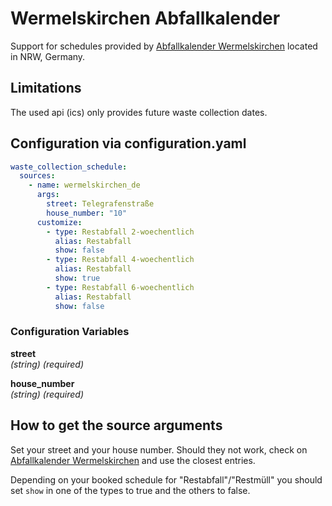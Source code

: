 # Wermelskirchen Abfallkalender

Support for schedules provided by [Abfallkalender Wermelskirchen](https://www.wermelskirchen.de/rathaus/buergerservice/formulare-a-z/abfallkalender-online/) located in NRW, Germany.

## Limitations

The used api (ics) only provides future waste collection dates.  

## Configuration via configuration.yaml

```yaml
waste_collection_schedule:
  sources:
    - name: wermelskirchen_de
      args:
        street: Telegrafenstraße
        house_number: "10"
      customize:
        - type: Restabfall 2-woechentlich
          alias: Restabfall
          show: false
        - type: Restabfall 4-woechentlich
          alias: Restabfall
          show: true
        - type: Restabfall 6-woechentlich
          alias: Restabfall
          show: false
```

### Configuration Variables

**street**<br>
*(string) (required)*

**house_number**<br>
*(string) (required)*

## How to get the source arguments

Set your street and your house number. Should they not work, check on [Abfallkalender Wermelskirchen](https://www.wermelskirchen.de/rathaus/buergerservice/formulare-a-z/abfallkalender-online/) and use the closest entries.

Depending on your booked schedule for "Restabfall"/"Restmüll" you should set `show` in one of the types to true and the others to false.

